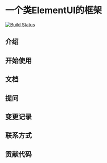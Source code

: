 # 一个类ElementUI的框架
[![Build Status](https://www.travis-ci.org/USTB-JeeLee/musion.svg?branch=master)](https://www.travis-ci.org/USTB-JeeLee/musion)

## 介绍

## 开始使用

## 文档

## 提问

## 变更记录

## 联系方式

## 贡献代码


